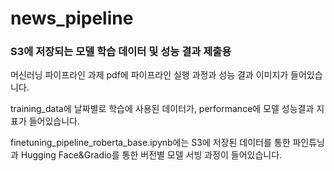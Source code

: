 # news_pipeline
### S3에 저장되는 모델 학습 데이터 및 성능 결과 제출용   
머신러닝 파이프라인 과제 pdf에 파이프라인 실행 과정과 성능 결과 이미지가 들어있습니다.   

training_data에 날짜별로 학습에 사용된 데이터가, performance에 모델 성능결과 지표가 들어있습니다.  

finetuning_pipeline_roberta_base.ipynb에는 S3에 저장된 데이터를 통한 파인튜닝과 Hugging Face&Gradio를 통한 버전별 모델 서빙 과정이 들어있습니다.  
